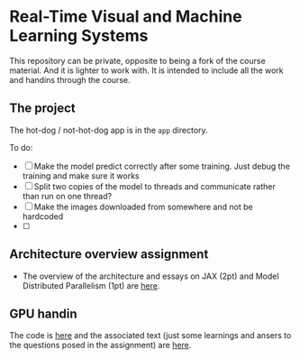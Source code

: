 # Real-Time Visual and Machine Learning Systems

This repository can be private, opposite to being a fork of the course material. And it is lighter to work with. It is intended to include all the work and handins through the course. 


## The project 
The hot-dog / not-hot-dog app is in the `app` directory.

To do:

- [ ] Make the model predict correctly after some training. Just debug the training and make sure it works
- [ ] Split two copies of the model to threads and communicate rather than run on one thread?
- [ ] Make the images downloaded from somewhere and not be hardcoded
- [ ] 


## Architecture overview assignment 

- The overview of the architecture and essays on JAX (2pt) and Model Distributed Parallelism (1pt) are [here](https://github.com/mustass/rtmls/blob/main/architecture_analysis_handin/handin.md).

## GPU handin 
The code is [here](https://github.com/mustass/rtmls/tree/main/gpu_hand_in/src) and the associated text (just some learnings and ansers to the questions posed in the assignment) are [here](https://github.com/mustass/rtmls/blob/main/gpu_hand_in/src/handin.md).

